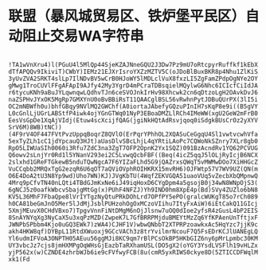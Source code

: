 联盟（暴风城贸易区、铁炉堡平民区）自动阻止交易WA字符串
=============
<code>
!TA1wVnXru4)l(PGuU4l5MlQp44SjeKZAJNneGQU2J3Dw7Pz9mU7oRtcpyrRuffkf1kEbXdTfAPQQv9IkiviT)CWbY)IEMz21EJXrIsroYXZzMZTV5C(oJDoBlBuxBKR8p4Nhu1ZlKiS3yUvZVA2SRKT4slLp7IlNDvBV5wCrB0HJoWY5lMDLclVuX8fxzLI5ZgFamZPdpOgNYe2OYgMwg1TroCUVlFFgAFApI9AJfy42My3YgrD4mPCraTDBsqielMQylwG6Nhc6ICIcfCiIdJAr6tycuKNh9aBuJYLqwnqwLQdhvTJn6ceSVOJnkIrHv98Xhcwk2cn6qDtzoLgH2OAvkDvJ6naZSPHvJYxOK5MgRp7GMXYnU0oBvBBiRsT11QAACglBSL56vRwhnPytJDBuQUrPX(3lI5iOC2mNBWfh0u)bhfGBqy9NVlMQ2GWChf(A0iortaJAbefyGQzuPInIH7sKqP8e9i((B5gVYL0cGnlLjUGrLABStfP4iwk4ojYGnGTWq01NyP3EBoaDMZLlRCh4IMeWW(xgU2GeW2mFrB0EesVsGpDe1XqAjVIdj(Etuw4scXcijfQAG(jgiNkHQtAdRsvjqoq0iSdgkBUsCrOz2yXYVSrV6M)8WB)tNC))(4F9rV4OF447FVtPvzUppqBoqrZ8QVlO(ErPqrYPhhOL2XQASuCeGgqU4Sl1vwtvcwhVfa5exTyZLh1cC1jdYpcauQ3HJt)aUasDlvSBcLhjL4qYRtiLAoPc7CQWoNkSZnry7XLr8gb0RpO5LIWUaSIh0060i3Rfu7ZdC3na3ZgT7OFP2OpnK2Yx1SQZ)091BzAcndRv1YQ62PCVUGQ6owv2sLnjYr0Rd1l5YNanV293ei2C5LvwqQcbFBF((Beq(4icZ5qqJ5lOLjRyIcjB6NCX2slxhd1GReFTGkewB5nduTQwNgcA7F6YIZaFLhd5G9jQAZrxsQWqT5vMWMwDOo7XiHHGcZVuCCqbb2MRQxTgG2ezqR6U6qOT7aQViOVphROIHKRX15mvRH6)OJFWtp57V7WV9UZ(QN(mO6E4DoA2tU3N8Yp9wd)Uho7WN)KJ)JVgKbTU(4WqfZEKVGQA51uaoVUq5vZecbXbQMpnwQ4Mrq9pCfvTN40nLQti4TBdGJmKxNe6iJ49iqHoxD6CYgDpm4a5gsojB0j34wN8WNpOjS3(6gNCJ5z0oafkWbcvSbajgMtGg(x)PUhF4NFZJ)Yh9IND0hm8XpE4p(Bd)SVy4ZUZlo6bN8KV5L36MhF7FbaQpe8lVrIYTgzNyQtuPRkDOhLrd7OPfPY5ePO(gralcWUKgT85o7rCh089h0CA81beGmJnO5Mer5lJdMjJsblPUHzohOgOxMCzoVIihu7ItyFxAiW)6iEtCakQ11GIcj5XmjMEuvX0CHdVBxo7)TpgvVnnFiNtDMgM6nOjJlsnw7uOQ0dIoe2yfsR4zGusL4bP2EIS8SnAYNYqXg3NyCaX5u3xqPzMZD(ZwpeK7L7GfBRRPMjduBMEYtMzZq6YfKPAenUnTftjxFJWNPbSPbbm4Kjo0uGQ3EWk7)zWA4)CJHF1V)wbwQNbbT2XTPRPzoawkxAc5HqYzc7jjK9cakh4HKW8qf)DYBpL11RtdXWuoxj9GCcVACh3z8trYvilmrNcouF7Q5FsEDrKCJlUANEgLQYl6udmIFVoA3ONPTH05AEuu56ggMJi8KC9qm7rBlPCsOkBP5HKbGIZ6ny6pMrLpmbc30KMUY3vbcJz7cjs8jmHXMPgOqWHsGjEazbTaRXhamUSL(DO5gX2(oYGY3YsdLVSFlh19vHLZxyjP562x(w)CZNDE4zhrbWJb6ie9cFVfwyFCB(8u(cmR5yxRIWS0ckye8D(5ZTICCDFWqlMxk1(Fd
</code>
